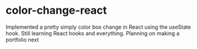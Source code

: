# color-change-react
Implemented a pretty simply color box change in React using the useState hook. Still learning React hooks and everything. Planning on making a portfolio next
